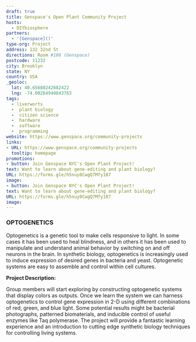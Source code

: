 ```yaml
---
draft: true
title: Genspace's Open Plant Community Project
hosts:
  - DIYbiosphere
partners:
  - '[Genspace]()'
type-org: Project
address: 132 32nd St  
directions: Room #108 (Genspace)
postcode: 11232
city: Brooklyn
state: NY
country: USA
_geoloc:
  lat: 40.65680242682422
  lng: -74.00264940843763
tags:
  - liverworts
  -  plant biology
  -  citizen science
  -  hardware
  -  software
  -  programming
website: https://www.genspace.org/community-projects
links:
- URL: https://www.genspace.org/community-projects
  tooltip: homepage
promotions:
- button: Join Genspace NYC's Open Plant Project!
text: Want to learn about gene-editing and plant biology?
URL: https://forms.gle/h5nuy8CwgQ7Mfy187
image: 
- button: Join Genspace NYC's Open Plant Project!
text: Want to learn about gene-editing and plant biology?
URL: https://forms.gle/h5nuy8CwgQ7Mfy187
image: 
---
```


### OPTOGENETICS

Optogenetics is a genetic tool to make cells responsive to light. In some cases it has been used to heal blindness, and in others it has been used to manipulate and understand animal behavior by switching on and off neurons in the brain. In synthetic biology, optogenetics is increasingly used to induce expression of desired genes in bacteria and yeast. Optogenetic systems are easy to assemble and control within cell cultures.

**Project Description:**

Group members will start exploring by constructing optogenetic systems that display colors as outputs. Once we learn the system we can harness optogenetics to control gene expression in 2-D using different combinations of red, green, and blue light. Some potential results might be bacterial photographs, patterned biomaterials, and inducible control of useful enzymes like Taq polymerase. The project will provide a fantastic learning experience and an introduction to cutting edge synthetic biology techniques for controlling living systems.

